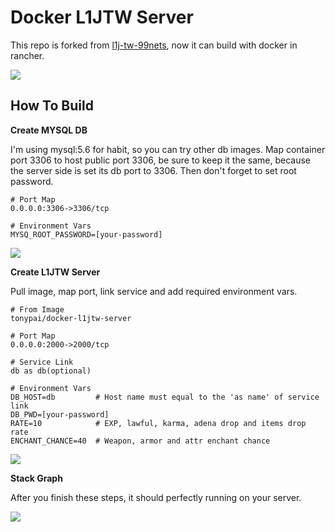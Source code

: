 Docker L1JTW Server
===

This repo is forked from [l1j-tw-99nets](http://l1j-tw-99nets.googlecode.com/), now it can build with docker in rancher.

![](http://i.giphy.com/l4HnNobFGTXXI56ik.gif)

## How To Build

**Create MYSQL DB**

I'm using mysql:5.6 for habit, so you can try other db images. Map container port 3306 to host public port 3306, be sure to keep it the same, because the server side is set its db port to 3306. Then don't forget to set root password.

```
# Port Map
0.0.0.0:3306->3306/tcp

# Environment Vars
MYSQ_ROOT_PASSWORD=[your-password]
```

![](http://i.imgur.com/ffA1rLJ.png)

**Create L1JTW Server**

Pull image, map port, link service and add required environment vars.

```
# From Image
tonypai/docker-l1jtw-server

# Port Map
0.0.0.0:2000->2000/tcp

# Service Link
db as db(optional)

# Environment Vars
DB_HOST=db         # Host name must equal to the 'as name' of service link
DB_PWD=[your-password]
RATE=10            # EXP, lawful, karma, adena drop and items drop rate
ENCHANT_CHANCE=40  # Weapon, armor and attr enchant chance
```

![](http://i.imgur.com/WNa56qg.png)

**Stack Graph**

After you finish these steps, it should perfectly running on your server.

![](http://i.imgur.com/AeNrzil.png)
